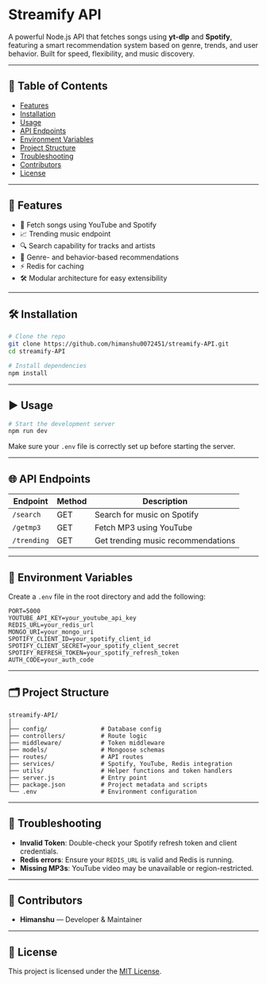 # Streamify API

A powerful Node.js API that fetches songs using **yt-dlp** and **Spotify**, featuring a smart recommendation system based on genre, trends, and user behavior. Built for speed, flexibility, and music discovery.

---

## 📑 Table of Contents

- [Features](#features)
- [Installation](#installation)
- [Usage](#usage)
- [API Endpoints](#api-endpoints)
- [Environment Variables](#environment-variables)
- [Project Structure](#project-structure)
- [Troubleshooting](#troubleshooting)
- [Contributors](#contributors)
- [License](#license)

---

## 🚀 Features

- 🎵 Fetch songs using YouTube and Spotify
- 📈 Trending music endpoint
- 🔍 Search capability for tracks and artists
- 🧠 Genre- and behavior-based recommendations
- ⚡ Redis for caching
- 🛠 Modular architecture for easy extensibility

---

## 🛠 Installation

```bash
# Clone the repo
git clone https://github.com/himanshu0072451/streamify-API.git
cd streamify-API

# Install dependencies
npm install
```

---

## ▶️ Usage

```bash
# Start the development server
npm run dev
```

Make sure your `.env` file is correctly set up before starting the server.

---

## 🌐 API Endpoints

| Endpoint           | Method | Description                        |
|--------------------|--------|------------------------------------|
| `/search`          | GET    | Search for music on Spotify        |
| `/getmp3`         | GET    | Fetch MP3 using YouTube            |
| `/trending`        | GET    | Get trending music recommendations |

---

## 🔐 Environment Variables

Create a `.env` file in the root directory and add the following:

```env
PORT=5000
YOUTUBE_API_KEY=your_youtube_api_key
REDIS_URL=your_redis_url
MONGO_URI=your_mongo_uri
SPOTIFY_CLIENT_ID=your_spotify_client_id
SPOTIFY_CLIENT_SECRET=your_spotify_client_secret
SPOTIFY_REFRESH_TOKEN=your_spotify_refresh_token
AUTH_CODE=your_auth_code
```

---

## 🗂 Project Structure

```
streamify-API/
│
├── config/               # Database config
├── controllers/          # Route logic
├── middleware/           # Token middleware
├── models/               # Mongoose schemas
├── routes/               # API routes
├── services/             # Spotify, YouTube, Redis integration
├── utils/                # Helper functions and token handlers
├── server.js             # Entry point
├── package.json          # Project metadata and scripts
└── .env                  # Environment configuration
```

---

## 🧩 Troubleshooting

- **Invalid Token**: Double-check your Spotify refresh token and client credentials.
- **Redis errors**: Ensure your `REDIS_URL` is valid and Redis is running.
- **Missing MP3s**: YouTube video may be unavailable or region-restricted.

---

## 👥 Contributors

- **Himanshu** — Developer & Maintainer

---

## 📄 License

This project is licensed under the [MIT License](LICENSE).
